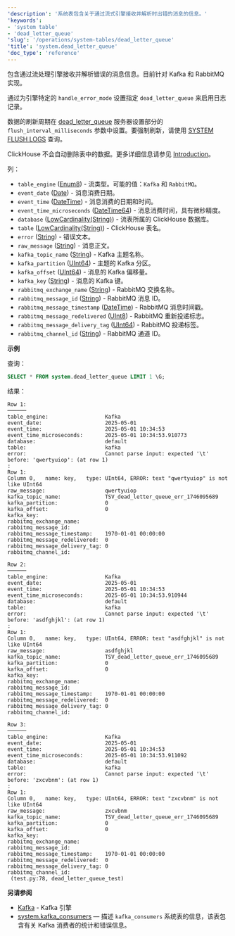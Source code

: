```yaml
---
'description': '系统表包含关于通过流式引擎接收并解析时出错的消息的信息。'
'keywords':
- 'system table'
- 'dead_letter_queue'
'slug': '/operations/system-tables/dead_letter_queue'
'title': 'system.dead_letter_queue'
'doc_type': 'reference'
---
```


包含通过流处理引擎接收并解析错误的消息信息。目前针对 Kafka 和 RabbitMQ 实现。

通过为引擎特定的 `handle_error_mode` 设置指定 `dead_letter_queue` 来启用日志记录。

数据的刷新周期在 [dead_letter_queue](../../operations/server-configuration-parameters/settings.md#dead_letter_queue) 服务器设置部分的 `flush_interval_milliseconds` 参数中设置。要强制刷新，请使用 [SYSTEM FLUSH LOGS](/sql-reference/statements/system#flush-logs) 查询。

ClickHouse 不会自动删除表中的数据。更多详细信息请参见 [Introduction](../../operations/system-tables/overview.md#system-tables-introduction)。

列：

- `table_engine` ([Enum8](../../sql-reference/data-types/enum.md)) - 流类型。可能的值：`Kafka` 和 `RabbitMQ`。
- `event_date` ([Date](../../sql-reference/data-types/date.md)) - 消息消费日期。
- `event_time` ([DateTime](../../sql-reference/data-types/datetime.md)) - 消息消费的日期和时间。
- `event_time_microseconds` ([DateTime64](../../sql-reference/data-types/datetime64.md)) - 消息消费时间，具有微秒精度。
- `database` ([LowCardinality(String)](../../sql-reference/data-types/string.md)) - 流表所属的 ClickHouse 数据库。
- `table` ([LowCardinality(String)](../../sql-reference/data-types/string.md)) - ClickHouse 表名。
- `error` ([String](../../sql-reference/data-types/string.md)) - 错误文本。
- `raw_message` ([String](../../sql-reference/data-types/string.md)) - 消息正文。
- `kafka_topic_name` ([String](../../sql-reference/data-types/string.md)) - Kafka 主题名称。
- `kafka_partition` ([UInt64](../../sql-reference/data-types/int-uint.md)) - 主题的 Kafka 分区。
- `kafka_offset` ([UInt64](../../sql-reference/data-types/int-uint.md)) - 消息的 Kafka 偏移量。
- `kafka_key` ([String](../../sql-reference/data-types/string.md)) - 消息的 Kafka 键。
- `rabbitmq_exchange_name` ([String](../../sql-reference/data-types/string.md)) - RabbitMQ 交换名称。
- `rabbitmq_message_id` ([String](../../sql-reference/data-types/string.md)) - RabbitMQ 消息 ID。
- `rabbitmq_message_timestamp` ([DateTime](../../sql-reference/data-types/datetime.md)) - RabbitMQ 消息时间戳。
- `rabbitmq_message_redelivered` ([UInt8](../../sql-reference/data-types/int-uint.md)) - RabbitMQ 重新投递标志。
- `rabbitmq_message_delivery_tag` ([UInt64](../../sql-reference/data-types/int-uint.md)) - RabbitMQ 投递标签。
- `rabbitmq_channel_id` ([String](../../sql-reference/data-types/string.md)) - RabbitMQ 通道 ID。

**示例**

查询：

```sql
SELECT * FROM system.dead_letter_queue LIMIT 1 \G;
```

结果：

```text
Row 1:
──────
table_engine:                  Kafka
event_date:                    2025-05-01
event_time:                    2025-05-01 10:34:53
event_time_microseconds:       2025-05-01 10:34:53.910773
database:                      default
table:                         kafka
error:                         Cannot parse input: expected '\t' before: 'qwertyuiop': (at row 1)
:
Row 1:
Column 0,   name: key,   type: UInt64, ERROR: text "qwertyuiop" is not like UInt64
raw_message:                   qwertyuiop
kafka_topic_name:              TSV_dead_letter_queue_err_1746095689
kafka_partition:               0
kafka_offset:                  0
kafka_key:
rabbitmq_exchange_name:
rabbitmq_message_id:
rabbitmq_message_timestamp:    1970-01-01 00:00:00
rabbitmq_message_redelivered:  0
rabbitmq_message_delivery_tag: 0
rabbitmq_channel_id:

Row 2:
──────
table_engine:                  Kafka
event_date:                    2025-05-01
event_time:                    2025-05-01 10:34:53
event_time_microseconds:       2025-05-01 10:34:53.910944
database:                      default
table:                         kafka
error:                         Cannot parse input: expected '\t' before: 'asdfghjkl': (at row 1)
:
Row 1:
Column 0,   name: key,   type: UInt64, ERROR: text "asdfghjkl" is not like UInt64
raw_message:                   asdfghjkl
kafka_topic_name:              TSV_dead_letter_queue_err_1746095689
kafka_partition:               0
kafka_offset:                  0
kafka_key:
rabbitmq_exchange_name:
rabbitmq_message_id:
rabbitmq_message_timestamp:    1970-01-01 00:00:00
rabbitmq_message_redelivered:  0
rabbitmq_message_delivery_tag: 0
rabbitmq_channel_id:

Row 3:
──────
table_engine:                  Kafka
event_date:                    2025-05-01
event_time:                    2025-05-01 10:34:53
event_time_microseconds:       2025-05-01 10:34:53.911092
database:                      default
table:                         kafka
error:                         Cannot parse input: expected '\t' before: 'zxcvbnm': (at row 1)
:
Row 1:
Column 0,   name: key,   type: UInt64, ERROR: text "zxcvbnm" is not like UInt64
raw_message:                   zxcvbnm
kafka_topic_name:              TSV_dead_letter_queue_err_1746095689
kafka_partition:               0
kafka_offset:                  0
kafka_key:
rabbitmq_exchange_name:
rabbitmq_message_id:
rabbitmq_message_timestamp:    1970-01-01 00:00:00
rabbitmq_message_redelivered:  0
rabbitmq_message_delivery_tag: 0
rabbitmq_channel_id:
 (test.py:78, dead_letter_queue_test)

```

**另请参阅**

- [Kafka](/engines/table-engines/integrations/kafka.md) - Kafka 引擎
- [system.kafka_consumers](/operations/system-tables/kafka_consumers.md) — 描述 `kafka_consumers` 系统表的信息，该表包含有关 Kafka 消费者的统计和错误信息。
